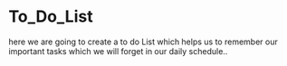 # To_Do_List
here we are going to create a to do List which helps us to remember our important tasks which we will forget in our daily schedule..
